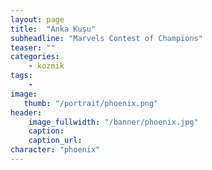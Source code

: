 ```yaml
---
layout: page
title:  "Anka Kuşu"
subheadline: "Marvels Contest of Champions"
teaser: ""
categories:
    - kozmik
tags:
    -
image:
   thumb: "/portrait/phoenix.png"
header:
    image_fullwidth: "/banner/phoenix.jpg"
    caption: 
    caption_url:  
character: "phoenix"
---
```

